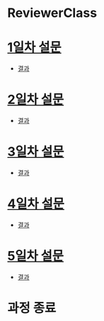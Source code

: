 # ReviewerClass

# [1일차 설문](https://forms.gle/ZxV4JLrNgRYPF3a77)
- [결과](https://docs.google.com/forms/d/1Pr7Lb6qHQi2jGmpp0s51HNql3Jw3bAYtFOf-_cKfd1c/edit#responses)

# [2일차 설문](https://forms.gle/ZFtGe7YMogiGKAuX9)
- [결과](https://docs.google.com/forms/d/1P-tZfvy_phgIA-YDVIfWaOGQDNsDSrq_g5wLE9484Ak/edit#responses)

# [3일차 설문](https://forms.gle/EVWqRCTKeQTxaLkT9)
- [결과](https://docs.google.com/forms/d/18afJjZtgYydrhpk0zfqg87-THRD36a8p_cCclV6WL7M/edit?chromeless=1#responses)

# [4일차 설문](https://forms.gle/PyRCBCHjkDrnzyYA8)
- [결과](https://docs.google.com/forms/d/1v43P64WWB5XjpTYFStp0oqDXXPhi8ydRUQ5GnuZJ02o/edit#responses)

# [5일차 설문](https://forms.gle/dfpukyWbZwRj8NKm8)
- [결과]()

# 과정 종료 
